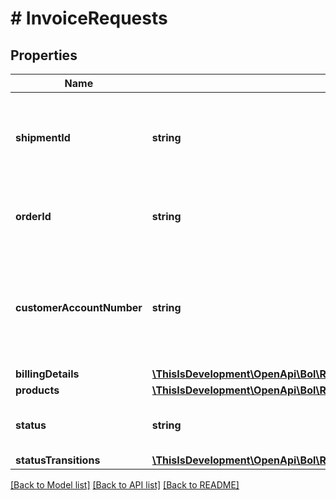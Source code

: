 # # InvoiceRequests

## Properties

Name | Type | Description | Notes
------------ | ------------- | ------------- | -------------
**shipmentId** | **string** | The id of the shipment associated with this invoice request. |
**orderId** | **string** | The id of the order associated with this shipment. | [optional]
**customerAccountNumber** | **string** | The account of the customer within bol.com associated with this shipment. | [optional]
**billingDetails** | [**\ThisIsDevelopment\OpenApi\Bol\Retailer\Models\InvoiceRequestsBillingDetails**](InvoiceRequestsBillingDetails.md) |  | [optional]
**products** | [**\ThisIsDevelopment\OpenApi\Bol\Retailer\Models\InvoiceRequestsProducts[]**](InvoiceRequestsProducts.md) |  | [optional]
**status** | **string** | The current status of the invoice request. |
**statusTransitions** | [**\ThisIsDevelopment\OpenApi\Bol\Retailer\Models\StatusTransitions[]**](StatusTransitions.md) |  |

[[Back to Model list]](../../README.md#models) [[Back to API list]](../../README.md#endpoints) [[Back to README]](../../README.md)
